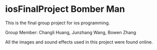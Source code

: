 # iosFinalProject Bomber Man

This is the final group project for ios programming. 

Group Member: Changli Huang, Junzhang Wang, Bowen Zhang

All the images and sound effects used in this project were found online.
